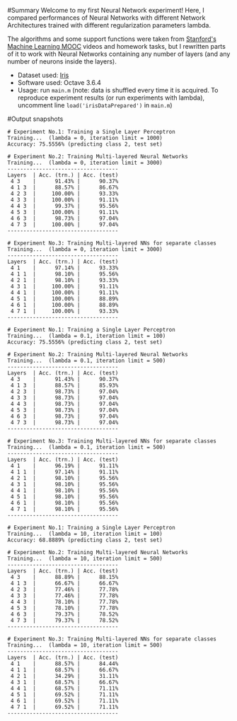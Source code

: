 #Summary
Welcome to my first Neural Network experiment! Here, I compared performances of Neural Networks with different Network Architectures trained with different regularization parameters lambda.  
  
The algorithms and some support functions were taken from <a href="https://www.coursera.org/course/ml">Stanford's Machine Learning MOOC</a> videos and homework tasks, but I rewritten parts of it to work with Neural Networks containing any number of layers (and any number of neurons inside the layers).
  
- Dataset used: <a href=https://archive.ics.uci.edu/ml/datasets/Iris>Iris</a>  
- Software used: Octave 3.6.4  
- Usage: run `main.m` (note: data is shuffled every time it is acquired. To reproduce experiment results (or run experiments with lambda), uncomment line `load('irisDataPrepared')` in `main.m`)

#Output snapshots
```
# Experiment No.1: Training a Single Layer Perceptron
Training...  (lambda = 0, iteration limit = 1000)
Accuracy: 75.5556% (predicting class 2, test set)
             
# Experiment No.2: Training Multi-layered Neural Networks
Training...  (lambda = 0, iteration limit = 3000)
-----------------------------------
Layers  | Acc. (trn.) | Acc. (test)
 4 3    |      91.43% |      90.37% 
 4 1 3  |      88.57% |      86.67% 
 4 2 3  |     100.00% |      93.33% 
 4 3 3  |     100.00% |      91.11% 
 4 4 3  |      99.37% |      95.56% 
 4 5 3  |     100.00% |      91.11% 
 4 6 3  |      98.73% |      97.04% 
 4 7 3  |     100.00% |      97.04% 
-----------------------------------
             
# Experiment No.3: Training Multi-layered NNs for separate classes
Training...  (lambda = 0, iteration limit = 3000)
-----------------------------------
Layers  | Acc. (trn.) | Acc. (test)
 4 1    |      97.14% |      93.33% 
 4 1 1  |      98.10% |      95.56% 
 4 2 1  |      98.10% |      93.33% 
 4 3 1  |     100.00% |      91.11% 
 4 4 1  |     100.00% |      91.11% 
 4 5 1  |     100.00% |      88.89% 
 4 6 1  |     100.00% |      88.89% 
 4 7 1  |     100.00% |      93.33% 
-----------------------------------
```
```
# Experiment No.1: Training a Single Layer Perceptron
Training...  (lambda = 0.1, iteration limit = 100)
Accuracy: 75.5556% (predicting class 2, test set)
             
# Experiment No.2: Training Multi-layered Neural Networks
Training...  (lambda = 0.1, iteration limit = 500)
-----------------------------------
Layers  | Acc. (trn.) | Acc. (test)
 4 3    |      91.43% |      90.37% 
 4 1 3  |      88.57% |      85.93% 
 4 2 3  |      98.73% |      97.04% 
 4 3 3  |      98.73% |      97.04% 
 4 4 3  |      98.73% |      97.04% 
 4 5 3  |      98.73% |      97.04% 
 4 6 3  |      98.73% |      97.04% 
 4 7 3  |      98.73% |      97.04% 
-----------------------------------
             
# Experiment No.3: Training Multi-layered NNs for separate classes
Training...  (lambda = 0.1, iteration limit = 500)
-----------------------------------
Layers  | Acc. (trn.) | Acc. (test)
 4 1    |      96.19% |      91.11% 
 4 1 1  |      97.14% |      91.11% 
 4 2 1  |      98.10% |      95.56% 
 4 3 1  |      98.10% |      95.56% 
 4 4 1  |      98.10% |      95.56% 
 4 5 1  |      98.10% |      95.56% 
 4 6 1  |      98.10% |      95.56% 
 4 7 1  |      98.10% |      95.56% 
-----------------------------------
```
```
# Experiment No.1: Training a Single Layer Perceptron
Training...  (lambda = 10, iteration limit = 100)
Accuracy: 68.8889% (predicting class 2, test set)
             
# Experiment No.2: Training Multi-layered Neural Networks
Training...  (lambda = 10, iteration limit = 500)
-----------------------------------
Layers  | Acc. (trn.) | Acc. (test)
 4 3    |      88.89% |      88.15% 
 4 1 3  |      66.67% |      66.67% 
 4 2 3  |      77.46% |      77.78% 
 4 3 3  |      77.46% |      77.78% 
 4 4 3  |      78.10% |      77.78% 
 4 5 3  |      78.10% |      77.78% 
 4 6 3  |      79.37% |      78.52% 
 4 7 3  |      79.37% |      78.52% 
-----------------------------------
             
# Experiment No.3: Training Multi-layered NNs for separate classes
Training...  (lambda = 10, iteration limit = 500)
-----------------------------------
Layers  | Acc. (trn.) | Acc. (test)
 4 1    |      88.57% |      84.44% 
 4 1 1  |      68.57% |      66.67% 
 4 2 1  |      34.29% |      31.11% 
 4 3 1  |      68.57% |      66.67% 
 4 4 1  |      68.57% |      71.11% 
 4 5 1  |      69.52% |      71.11% 
 4 6 1  |      69.52% |      71.11% 
 4 7 1  |      69.52% |      71.11% 
-----------------------------------
```

